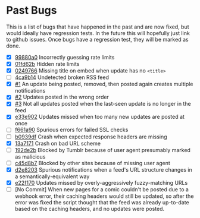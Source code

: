 # Past Bugs

This is a list of bugs that have happened in the past and are now fixed, but would ideally have regression tests.
In the future this will hopefully just link to github issues.
Once bugs have a regression test, they will be marked as done.

- [x] [99880a0](https://github.com/mymoomin/RSStoWebhook/commit/99880a040f5a3f365951836298555c06ea65a034) Incorrectly guessing rate limits
- [x] [01fd62b](https://github.com/mymoomin/RSStoWebhook/commit/01fd62be50918775b68bedbb71c1f4b5ec148acf) Hidden rate limits
- [x] [0249766](https://github.com/mymoomin/RSStoWebhook/commit/0249766c715879891e3d21bb61bc537839020f5b) Missing title on embed when update has no `<title>`
- [ ] [4ca9b14](https://github.com/mymoomin/RSStoWebhook/commit/4ca9b140de34290797844104c93952bcf481fc5c) Undetected broken RSS feed
- [x] [#1](https://github.com/mymoomin/RSStoWebhook/issues/1) An update being posted, removed, then posted again creates multiple notifications
- [x] [#2](https://github.com/mymoomin/RSStoWebhook/issues/2) Updates posted in the wrong order
- [x] [#3](https://github.com/mymoomin/RSStoWebhook/issues/3) Not all updates posted when the last-seen update is no longer in the feed
- [x] [e33e902](https://github.com/mymoomin/RSStoWebhook/commit/e33e902cbf8d7a1ce4e5bb096386ca6e70469921) Updates missed when too many new updates are posted at once
- [ ] [f661a90](https://github.com/mymoomin/RSStoWebhook/commit/f661a902a2ce2be570a9b039e0dde596f52ea624) Spurious errors for failed SSL checks
- [ ] [b0939df](https://github.com/mymoomin/RSStoWebhook/commit/b0939df99bd28ed17d69e814cf51bb725fc97883) Crash when expected response headers are missing
- [x] [13a7171](https://github.com/mymoomin/RSStoWebhook/commit/13a7171be8f19164902a36e1f5abd587f852a303) Crash on bad URL scheme
- [ ] [192de2b](https://github.com/mymoomin/RSStoWebhook/commit/192de2b456810174aa09b6feac6a7b05f695a001) Blocked by Tumblr because of user agent presumably marked as malicious
- [ ] [c45d8b7](https://github.com/mymoomin/RSStoWebhook/commit/c45d8b7a8cdb3507f0a407f2e453e1ebde284e14) Blocked by other sites because of missing user agent
- [x] [d2e8203](https://github.com/mymoomin/RSStoWebhook/commit/d2e82035639559aa25ec4ccfb79e8bf551e0d5d2) Spurious notifications when a feed's URL structure changes in a semantically-equivalent way
- [x] [e22f170](https://github.com/mymoomin/RSStoWebhook/commit/e22f17071a57331d26e5b62ea7e5a3f1949660a9) Updates missed by overly-aggressively fuzzy-matching URLs
- [ ] [No Commit] When new pages for a comic couldn't be posted due to a webhook error, their caching headers would still be updated, so after the error was fixed the script thought that the feed was already up-to-date based on the caching headers, and no updates were posted.
